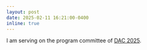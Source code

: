 ```yaml
---
layout: post
date: 2025-02-11 16:21:00-0400
inline: true
---
```


I am serving on the program committee of [DAC 2025](https://www.dac.com/).
